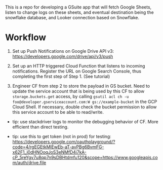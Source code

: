This is a repo for developing a GSuite app that will fetch Google Sheets, listen to change logs on these sheets, and eventual destination being the snowflake database, and Looker connection based on Snowflake.

# Workflow

1. Set up Push Notifications on Google Drive API v3: https://developers.google.com/drive/api/v3/push

2. Set up an HTTP triggered Cloud Function that listens to incoming notifications. Register the URL on Google Search Console, thus completing the first step of Step 1. (See tutorial)

3. Engineer CF from step 2 to store the payload in GS bucket. Need to update the service account that is being used by this CF to allow `storage.buckets.get` access, by calling `gsutil acl ch -u foo@developer.gserviceaccount.com:W gs://example-bucket` in the GCP Cloud Shell. If necessary, double check the bucket permission to allow this service account to be able to read/write.

* tip: use stackdriver logs to monitor the debugging behavior of CF. More efficient than direct testing.

* tip: use this to get token (not in prod) for testing: https://developers.google.com/oauthplayground/?code=4/rgEGEtkMIEwEb-aT-avPBg6BvmFG-x62F1_i0dHNOoqJoS3eNMfD4i7kA-cP_5reYgv7u8qp7n9sDBHtdmfu120&scope=https://www.googleapis.com/auth/drive.file
